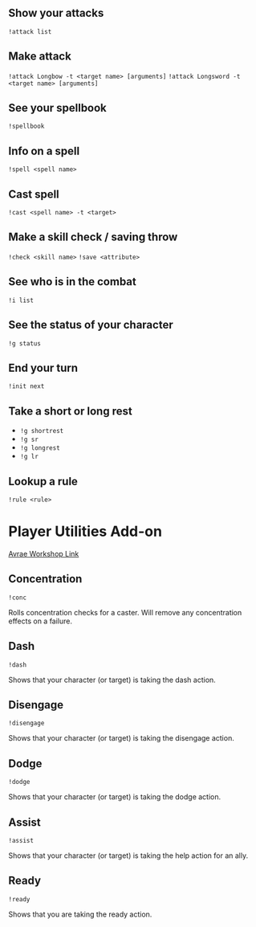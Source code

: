 ## Show your attacks
`!attack list`

## Make attack
`!attack Longbow -t <target name> [arguments]`
`!attack Longsword -t <target name> [arguments]`

## See your spellbook
`!spellbook`

## Info on a spell
`!spell <spell name>`

## Cast spell
`!cast <spell name> -t <target>`

## Make a skill check / saving throw
`!check <skill name>`
`!save <attribute>`

## See who is in the combat
`!i list`

## See the status of your character
`!g status`

## End your turn
`!init next`

## Take a short or long rest
* `!g shortrest`
* `!g sr`
* `!g longrest`
* `!g lr`

## Lookup a rule
`!rule <rule>`

# Player Utilities Add-on
[Avrae Workshop Link](https://avrae.io/dashboard/workshop/5f88d637f2d59b2718721a9a)
## Concentration
`!conc`

Rolls concentration checks for a caster. Will remove any concentration effects on a failure.

## Dash
`!dash`

Shows that your character (or target) is taking the dash action.

## Disengage
`!disengage`

Shows that your character (or target) is taking the disengage action.

## Dodge
`!dodge`

Shows that your character (or target) is taking the dodge action.

## Assist
`!assist`

Shows that your character (or target) is taking the help action for an ally.

## Ready
`!ready`

Shows that you are taking the ready action.
